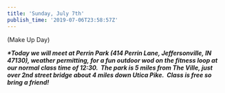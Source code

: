 ```yaml
---
title: 'Sunday, July 7th'
publish_time: '2019-07-06T23:58:57Z'
---
```


(Make Up Day)

***\*Today we will meet at Perrin Park (414 Perrin Lane, Jeffersonville,
IN 47130), weather permitting, for a fun outdoor wod on the fitness loop
at our normal class time of 12:30.  The park is 5 miles from The Ville,
just over 2nd street bridge about 4 miles down Utica Pike.  Class is
free so bring a friend!***
